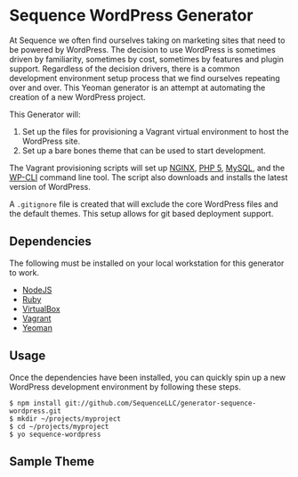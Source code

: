 # Sequence WordPress Generator

At Sequence we often find ourselves taking on marketing sites that need to be powered by WordPress. The decision to use WordPress is sometimes driven by familiarity, sometimes by cost, sometimes by features and plugin support. Regardless of the decision drivers, there is a common development environment setup process that we find ourselves repeating over and over. This Yeoman generator is an attempt at automating the creation of a new WordPress project.

This Generator will:

1. Set up the files for provisioning a Vagrant virtual environment to host the WordPress site.
2. Set up a bare bones theme that can be used to start development.

The Vagrant provisioning scripts will set up [NGINX](https://www.nginx.com/), [PHP 5](http://www.php.net/), [MySQL](https://www.mysql.com/), and the [WP-CLI](http://wp-cli.org/) command line tool. The script also downloads and installs the latest version of WordPress.

A `.gitignore` file is created that will exclude the core WordPress files and the default themes. This setup allows for git based deployment support.

## Dependencies

The following must be installed on your local workstation for this generator to work.

* [NodeJS](https://nodejs.org/en/)
* [Ruby](https://www.ruby-lang.org/en/)
* [VirtualBox](https://www.virtualbox.org)
* [Vagrant](https://www.vagrantup.com)
* [Yeoman](http://yeoman.io)

## Usage

Once the dependencies have been installed, you can quickly spin up a new WordPress development environment by following these steps.

```
$ npm install git://github.com/SequenceLLC/generator-sequence-wordpress.git
$ mkdir ~/projects/myproject
$ cd ~/projects/myproject
$ yo sequence-wordpress
```

## Sample Theme

